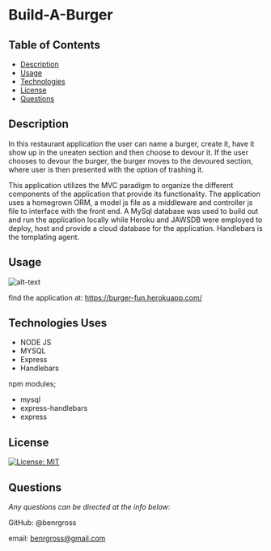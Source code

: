 # Build-A-Burger

## Table of Contents

- [Description](#description)
- [Usage](#usage)
- [Technologies](#technologies)
- [License](#license)
- [Questions](#questions)

## Description

In this restaurant application the user can name a burger, create it, have it show up in the uneaten section and then choose to devour it. If the user chooses to devour the burger, the burger moves to the devoured section, where user is then presented with the option of trashing it.

This application utilizes the MVC paradigm to organize the different components of the application that provide its functionality. The application uses a homegrown ORM, a model js file as a middleware and controller js file to interface with the front end. A MySql database was used to build out and run the application locally while Heroku and JAWSDB were employed to deploy, host and provide a cloud database for the application. Handlebars is the templating agent.

## Usage

![alt-text](/public/assets/gif/burger.gif)

find the application at: https://burger-fun.herokuapp.com/

## Technologies Uses

- NODE JS
- MYSQL
- Express
- Handlebars

npm modules;

- mysql
- express-handlebars
- express

## License

[![License: MIT](https://img.shields.io/badge/License-MIT-yellow.svg)](https://opensource.org/licenses/MIT)

## Questions

_Any questions can be directed at the info below:_

GitHub: @benrgross

email: benrgross@gmail.com
